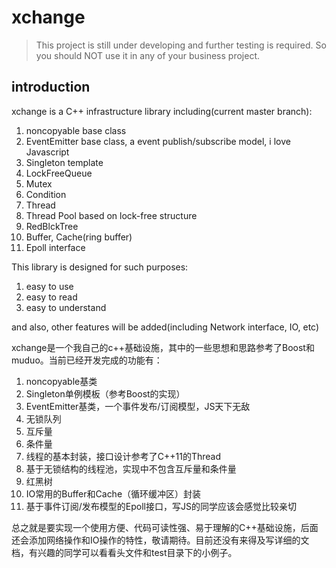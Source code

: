# xchange

> This project is still under developing and further testing is required. So you should NOT use it in any of your business project.

## introduction

xchange is a C++ infrastructure library including(current master branch):

1. noncopyable base class
2. EventEmitter base class, a event publish/subscribe model, i love Javascript
3. Singleton template
4. LockFreeQueue
5. Mutex
6. Condition
7. Thread
8. Thread Pool based on lock-free structure
9. RedBlckTree
10. Buffer, Cache(ring buffer)
11. Epoll interface

This library is designed for such purposes:

1. easy to use
2. easy to read
3. easy to understand

and also, other features will be added(including Network interface, IO, etc)

xchange是一个我自己的c++基础设施，其中的一些思想和思路参考了Boost和muduo。当前已经开发完成的功能有：

1. noncopyable基类
2. Singleton单例模板（参考Boost的实现）
3. EventEmitter基类，一个事件发布/订阅模型，JS天下无敌
4. 无锁队列
5. 互斥量
6. 条件量
7. 线程的基本封装，接口设计参考了C++11的Thread
8. 基于无锁结构的线程池，实现中不包含互斥量和条件量
9. 红黑树
10. IO常用的Buffer和Cache（循环缓冲区）封装
11. 基于事件订阅/发布模型的Epoll接口，写JS的同学应该会感觉比较亲切

总之就是要实现一个使用方便、代码可读性强、易于理解的C++基础设施，后面还会添加网络操作和IO操作的特性，敬请期待。目前还没有来得及写详细的文档，有兴趣的同学可以看看头文件和test目录下的小例子。
